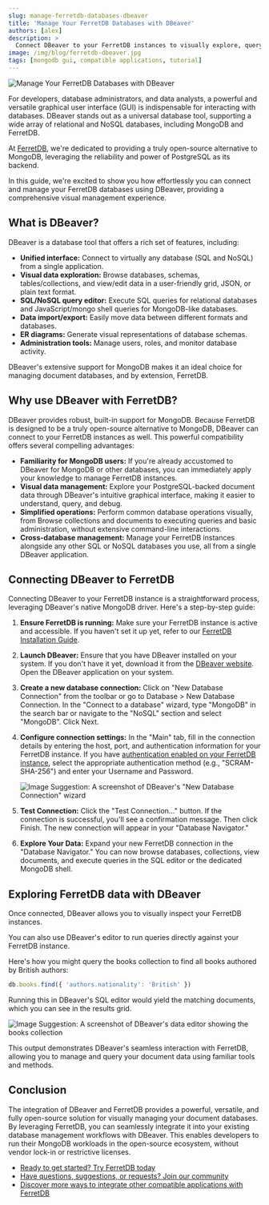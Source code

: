 ```yaml
---
slug: manage-ferretdb-databases-dbeaver
title: 'Manage Your FerretDB Databases with DBeaver'
authors: [alex]
description: >
  Connect DBeaver to your FerretDB instances to visually explore, query, and manage your data.
image: /img/blog/ferretdb-dbeaver.jpg
tags: [mongodb gui, compatible applications, tutorial]
---
```


![Manage Your FerretDB Databases with DBeaver](/img/blog/ferretdb-dbeaver.jpg)

For developers, database administrators, and data analysts, a powerful and versatile graphical user interface (GUI) is indispensable for interacting with databases.
DBeaver stands out as a universal database tool, supporting a wide array of relational and NoSQL databases, including MongoDB and FerretDB.

<!--truncate-->

At [FerretDB](https://www.ferretdb.com/), we're dedicated to providing a truly open-source alternative to MongoDB, leveraging the reliability and power of PostgreSQL as its backend.

In this guide, we're excited to show you how effortlessly you can connect and manage your FerretDB databases using DBeaver, providing a comprehensive visual management experience.

## What is DBeaver?

DBeaver is a database tool that offers a rich set of features, including:

- **Unified interface:** Connect to virtually any database (SQL and NoSQL) from a single application.
- **Visual data exploration:** Browse databases, schemas, tables/collections, and view/edit data in a user-friendly grid, JSON, or plain text format.
- **SQL/NoSQL query editor:** Execute SQL queries for relational databases and JavaScript/mongo shell queries for MongoDB-like databases.
- **Data import/export:** Easily move data between different formats and databases.
- **ER diagrams:** Generate visual representations of database schemas.
- **Administration tools:** Manage users, roles, and monitor database activity.

DBeaver's extensive support for MongoDB makes it an ideal choice for managing document databases, and by extension, FerretDB.

## Why use DBeaver with FerretDB?

DBeaver provides robust, built-in support for MongoDB.
Because FerretDB is designed to be a truly open-source alternative to MongoDB, DBeaver can connect to your FerretDB instances as well.
This powerful compatibility offers several compelling advantages:

- **Familiarity for MongoDB users:** If you're already accustomed to DBeaver for MongoDB or other databases, you can immediately apply your knowledge to manage FerretDB instances.
- **Visual data management:** Explore your PostgreSQL-backed document data through DBeaver's intuitive graphical interface, making it easier to understand, query, and debug.
- **Simplified operations:** Perform common database operations visually, from Browse collections and documents to executing queries and basic administration, without extensive command-line interactions.
- **Cross-database management:** Manage your FerretDB instances alongside any other SQL or NoSQL databases you use, all from a single DBeaver application.

## Connecting DBeaver to FerretDB

Connecting DBeaver to your FerretDB instance is a straightforward process, leveraging DBeaver's native MongoDB driver.
Here's a step-by-step guide:

1. **Ensure FerretDB is running:** Make sure your FerretDB instance is active and accessible.
   If you haven't set it up yet, refer to our [FerretDB Installation Guide](https://docs.ferretdb.io/installation/ferretdb/).
2. **Launch DBeaver:** Ensure that you have DBeaver installed on your system.
   If you don't have it yet, download it from the [DBeaver website](https://dbeaver.io/download/).
   Open the DBeaver application on your system.
3. **Create a new database connection:** Click on "New Database Connection" from the toolbar or go to Database > New Database Connection.
   In the "Connect to a database" wizard, type "MongoDB" in the search bar or navigate to the "NoSQL" section and select "MongoDB".
   Click Next.
4. **Configure connection settings:**
   In the "Main" tab, fill in the connection details by entering the host, port, and authentication information for your FerretDB instance.
   If you have [authentication enabled on your FerretDB instance](https://docs.ferretdb.io/security/authentication/), select the appropriate authentication method (e.g., "SCRAM-SHA-256") and enter your Username and Password.

   ![Image Suggestion: A screenshot of DBeaver's "New Database Connection" wizard](/img/blog/dbeaver-connection.png)

5. **Test Connection:** Click the "Test Connection..." button.
   If the connection is successful, you'll see a confirmation message.
   Then click Finish.
   The new connection will appear in your "Database Navigator."
6. **Explore Your Data:** Expand your new FerretDB connection in the "Database Navigator." You can now browse databases, collections, view documents, and execute queries in the SQL editor or the dedicated MongoDB shell.

## Exploring FerretDB data with DBeaver

Once connected, DBeaver allows you to visually inspect your FerretDB instances.

You can also use DBeaver's editor to run queries directly against your FerretDB instance.

Here's how you might query the books collection to find all books authored by British authors:

```js
db.books.find({ 'authors.nationality': 'British' })
```

Running this in DBeaver's SQL editor would yield the matching documents, which you can see in the results grid.

![Image Suggestion: A screenshot of DBeaver's data editor showing the books collection](/img/blog/dbeaver-collection.png)

This output demonstrates DBeaver's seamless interaction with FerretDB, allowing you to manage and query your document data using familiar tools and methods.

## Conclusion

The integration of DBeaver and FerretDB provides a powerful, versatile, and fully open-source solution for visually managing your document databases.
By leveraging FerretDB, you can seamlessly integrate it into your existing database management workflows with DBeaver.
This enables developers to run their MongoDB workloads in the open-source ecosystem, without vendor lock-in or restrictive licenses.

- [Ready to get started? Try FerretDB today](https://github.com/FerretDB/FerretDB)
- [Have questions, suggestions, or requests? Join our community](https://docs.ferretdb.io/#community)
- [Discover more ways to integrate other compatible applications with FerretDB](https://docs.ferretdb.io/compatible-applications)
